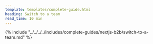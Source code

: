 ```yaml
---
template: templates/complete-guide.html
heading: Switch to a team
read_time: 10 min
---
```


{% include "../../../../includes/complete-guides/nextjs-b2b/switch-to-a-team.md" %}